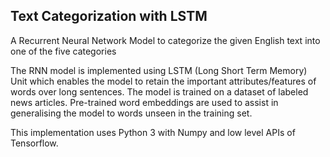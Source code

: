 ## Text Categorization with LSTM

A Recurrent Neural Network Model to categorize the given English text into one of the five categories

The RNN model is implemented using LSTM (Long Short Term Memory) Unit which enables the model to retain the important attributes/features of words over long sentences. The model is trained on a dataset of labeled news articles. Pre-trained word embeddings are used to assist in generalising the model to words unseen in the training set.

This implementation uses Python 3 with Numpy and low level APIs of Tensorflow.
